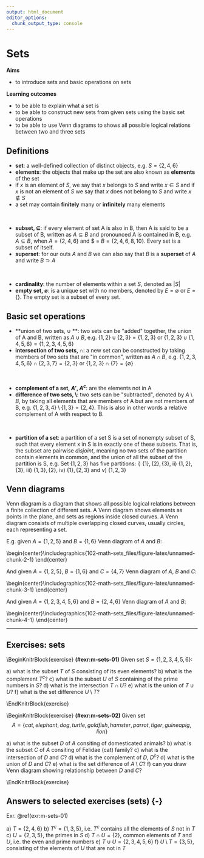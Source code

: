 ```yaml
---
output: html_document
editor_options: 
  chunk_output_type: console
---
```


# Sets




**Aims**

- to introduce sets and basic operations on sets

**Learning outcomes**

- to be able to explain what a set is
- to be able to construct new sets from given sets using the basic set operations
- to be able to use Venn diagrams to shows all possible logical relations between two and three sets

## Definitions

- **set**: a well-defined collection of distinct objects, e.g. $S = \{2, 4, 6\}$
- **elements**:  the objects that make up the set are also known as **elements** of the set
- if $x$ is an element of $S$, we say that $x$ belongs to $S$ and write $x \in S$ and if $x$ is not an element of $S$ we say that $x$ does not belong to $S$ and write $x \notin S$
- a set may contain **finitely** many or **infinitely** many elements

<br />

- **subset, $\subseteq$**: if every element of set A is also in B, then A is said to be a subset of B, written as $A \subseteq B$ and pronounced A is contained in B, e.g. $A \subseteq B$, when $A = \{2, 4, 6\}$ and $ = $B = \{2, 4, 6, 8, 10\}$. Every set is a subset of itself.
- **superset**: for our outs $A$ and $B$ we can also say that $B$ is a **superset** of $A$ and write $B \supset A$

<br />

- **cardinality**: the number of elements within a set $S$, denoted as $|S|$
- **empty set, $\emptyset$**: is a unique set with no members, denoted by $E = \emptyset$ or $E = \{\}$. The empty set is a subset of every set.

## Basic set operations

- **union of two sets, $\cup$ **: two sets can be "added" together, the union of A and B, written as $A \cup B$, e.g. $\{1, 2\} \cup \{2, 3\} = \{1, 2, 3\}$ or $\{1, 2, 3\} \cup \{1, 4, 5, 6\} = \{1, 2, 3, 4, 5, 6\}$
- **intersection of two sets, $\cap$**: a new set can be constructed by taking members of two sets that are "in common", written as $A \cap B$, e.g. $\{1, 2, 3, 4, 5, 6\} \cap \{2, 3, 7\} = \{2, 3\}$ or $\{1, 2, 3\} \cap \{7 \} = \{\emptyset \}$

<br/>

- **complement of a set, $A'$, $A^c$**: are the elements not in A
- **difference of two sets, $\setminus$**: two sets can be "subtracted", denoted by $A \setminus B$, by taking all elements that are members of A but are not members of B, e.g. $\{1, 2, 3, 4\} \setminus \{1, 3\} = \{2, 4\}$. This is also in other words a relative complement of A with respect to B.

<br/>

- **partition of a set**: a partition of a set S is a set of nonempty subset of S, such that every element x in S is in exactly one of these subsets. That is, the subset are pairwise *disjoint*, meaning no two sets of the partition contain elements in common, and the union of all the subset of the partition is S, e.g. Set $\{1, 2, 3\}$ has five partitions: i) $\{1\}, \{2\}, \{3\}$, ii) $\{1, 2\}, \{3\}$, iii) $\{1,3\}, \{2\}$, iv) $\{1\}, \{2, 3\}$ and v) $\{1,2,3\}$

## Venn diagrams

Venn diagram is a diagram that shows all possible logical relations between a finite collection of different sets. A Venn diagram shows elements as points in the plane, and sets as regions inside closed curves. A Venn diagram consists of multiple overlapping closed curves, usually circles, each representing a set. 

E.g. given $A = \{1, 2, 5\}$ and $B = \{1, 6\}$ Venn diagram of $A$ and $B$:


\begin{center}\includegraphics{102-math-sets_files/figure-latex/unnamed-chunk-2-1} \end{center}

And given $A = \{1, 2, 5\}$, $B = \{1, 6\}$ and $C= \{4, 7\}$ Venn diagram of $A$, $B$ and $C$:

\begin{center}\includegraphics{102-math-sets_files/figure-latex/unnamed-chunk-3-1} \end{center}


And  given $A = \{1, 2, 3, 4, 5, 6\}$ and $B= \{2, 4, 6\}$ Venn diagram of $A$ and $B$:

\begin{center}\includegraphics{102-math-sets_files/figure-latex/unnamed-chunk-4-1} \end{center}

------

## Exercises: sets

\BeginKnitrBlock{exercise}
<span class="exercise" id="exr:m-sets-01"><strong>(\#exr:m-sets-01) </strong></span>
Given set $S = \{1, 2, 3, 4, 5, 6\}$:
  
a) what is the subset $T$ of $S$ consisting of its even elements?
b) what is the complement $T^c$? 
c) what is the subset $U$ of $S$ containing of the prime numbers in $S$?
d) what is the intersection $T \cap U$? 
e) what is the union of $T \cup U$?
f) what is the set difference $U \setminus T$?

\EndKnitrBlock{exercise}

\BeginKnitrBlock{exercise}
<span class="exercise" id="exr:m-sets-02"><strong>(\#exr:m-sets-02) </strong></span>
Given set $$A = \{cat, elephant, dog, turtle, goldfish, hamster, parrot, tiger, guinea pig, lion\}$$
  
a) what is the subset $D$ of $A$ consiting of domesticated animals?
b) what is the subset $C$ of $A$ consiting of Felidae (cat) family?
c) what is the intersection of $D$ and $C$?
d) what is the complement of $D$, $D^c$?
d) what is the union of $D$ and $C$?
e) what is the set difference of $A \setminus C$?
f) can you draw Venn diagram showing relationship between $D$ and $C$?
  
  
\EndKnitrBlock{exercise}


## Answers to selected exercises (sets) {-}

Exr. \@ref(exr:m-sets-01)

a) $T = \{2, 4, 6\}$ 
b) $T^c = \{1, 3, 5\}$, i.e. $T^c$ contains all the elements of $S$ not in $T$
c) $U = \{2, 3, 5\}$, the primes in $S$
d) $T \cap U = \{2\}$, common elements of $T$ and $U$, i.e. the even and prime numbers
e) $T \cup U = \{2, 3, 4, 5, 6\}$
f) $U \setminus T = \{3, 5\}$, consisting of the elements of $U$ that are not in $T$
